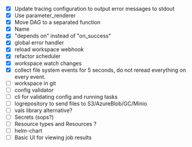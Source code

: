 - [x] Update tracing configuration to output error messages to stdout
- [x] Use parameter_renderer
- [x] Move DAG to a separated function
- [x] Name
- [X] "depends on" instead of "on_success"
- [X] global error handler
- [X] reload workspace webhook
- [X] refactor scheduler
- [X] workspace watch changes
- [X] collect file system events for 5 seconds, do not reread everything on every event.
- [ ] workspace in git
- [ ] config validator
- [ ] cli for validating config and running tasks
- [ ] logrepository to send files to S3/AzureBlob/GC/Minio
- [ ] vals library alternative?
- [ ] Secrets (sops?)
- [ ] Resource types and Resources ?
- [ ] helm-chart
- [ ] Basic UI for viewing job results